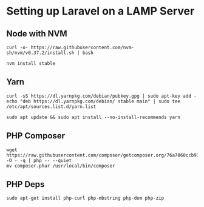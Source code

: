 # Setting up Laravel on a LAMP Server

## Node with NVM
```
curl -o- https://raw.githubusercontent.com/nvm-sh/nvm/v0.37.2/install.sh | bash

nvm install stable
```

## Yarn
```
curl -sS https://dl.yarnpkg.com/debian/pubkey.gpg | sudo apt-key add -
echo "deb https://dl.yarnpkg.com/debian/ stable main" | sudo tee /etc/apt/sources.list.d/yarn.list

sudo apt update && sudo apt install --no-install-recommends yarn
```

## PHP Composer
```
wget https://raw.githubusercontent.com/composer/getcomposer.org/76a7060ccb93902cd7576b67264ad91c8a2700e2/web/installer -O - -q | php -- --quiet
mv composer.phar /usr/local/bin/composer
```

## PHP Deps
```
sudo apt-get install php-curl php-mbstring php-dom php-zip
```
